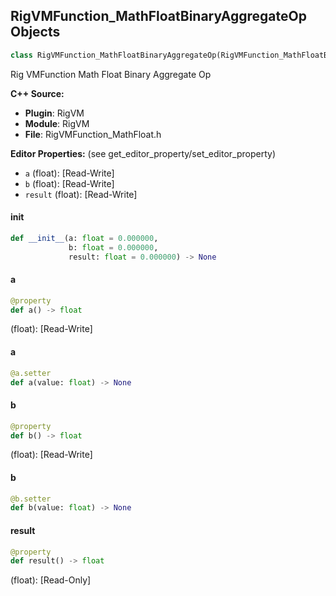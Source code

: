 ## RigVMFunction_MathFloatBinaryAggregateOp Objects

```python
class RigVMFunction_MathFloatBinaryAggregateOp(RigVMFunction_MathFloatBase)
```

Rig VMFunction Math Float Binary Aggregate Op

**C++ Source:**

- **Plugin**: RigVM
- **Module**: RigVM
- **File**: RigVMFunction_MathFloat.h

**Editor Properties:** (see get_editor_property/set_editor_property)

- ``a`` (float):  [Read-Write]
- ``b`` (float):  [Read-Write]
- ``result`` (float):  [Read-Write]

<a id="unreal.RigVMFunction_MathFloatBinaryAggregateOp.__init__"></a>

#### __init__

```python
def __init__(a: float = 0.000000,
             b: float = 0.000000,
             result: float = 0.000000) -> None
```

<a id="unreal.RigVMFunction_MathFloatBinaryAggregateOp.a"></a>

#### a

```python
@property
def a() -> float
```

(float):  [Read-Write]

<a id="unreal.RigVMFunction_MathFloatBinaryAggregateOp.a"></a>

#### a

```python
@a.setter
def a(value: float) -> None
```

<a id="unreal.RigVMFunction_MathFloatBinaryAggregateOp.b"></a>

#### b

```python
@property
def b() -> float
```

(float):  [Read-Write]

<a id="unreal.RigVMFunction_MathFloatBinaryAggregateOp.b"></a>

#### b

```python
@b.setter
def b(value: float) -> None
```

<a id="unreal.RigVMFunction_MathFloatBinaryAggregateOp.result"></a>

#### result

```python
@property
def result() -> float
```

(float):  [Read-Only]

<a id="unreal.RigUnit_MathFloatBinaryAggregateOp"></a>